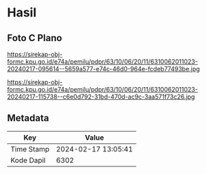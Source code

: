 # Hasil

## Foto C Plano

https://sirekap-obj-formc.kpu.go.id/e74a/pemilu/pdpr/63/10/06/20/11/6310062011023-20240217-095614--5659a577-e74c-46d0-964e-fcdeb77493be.jpg

https://sirekap-obj-formc.kpu.go.id/e74a/pemilu/pdpr/63/10/06/20/11/6310062011023-20240217-115738--c6e0d792-31bd-470d-ac9c-3aa571f73c26.jpg


## Metadata

| Key        | Value               |
| ---------- | ------------------- |
| Time Stamp | 2024-02-17 13:05:41 |
| Kode Dapil | 6302                |



